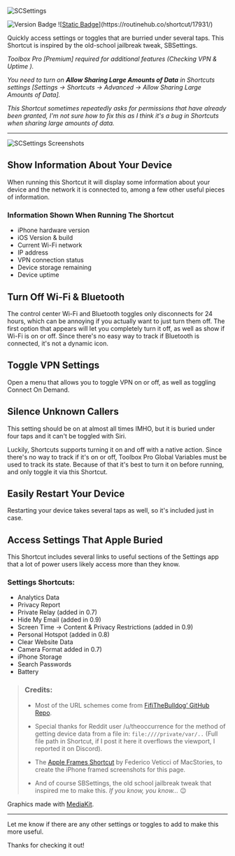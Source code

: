![SCSettings](https://i.imgur.com/PAUf9ON_d.webp?maxwidth=1520&fidelity=grand)

![Version Badge](https://img.shields.io/badge/Version-1.0-green?link=https%3A%2F%2Froutinehub.co%2Fshortcut%2F17931%2F)
![[Static Badge](https://img.shields.io/badge/Download_On-RoutineHub-%23ee3535?)](https://routinehub.co/shortcut/17931/)

Quickly access settings or toggles that are burried under several taps. This Shortcut is inspired by the old-school jailbreak tweak, SBSettings. 

*Toolbox Pro [Premium] required for additional features (Checking VPN & Uptime ).*

*You need to turn on **Allow Sharing Large Amounts of Data** in Shortcuts settings [Settings -> Shortcuts -> Advanced -> Allow Sharing Large Amounts of Data].*

*This Shortcut sometimes repeatedly asks for permissions that have already been granted, I'm not sure how to fix this as I think it's a bug in Shortcuts when sharing large amounts of data.*

***

![SCSettings Screenshots](https://i.imgur.com/MbKpJPl.png)

## Show Information About Your Device

When running this Shortcut it will display some information about your device and the network it is connected to, among a few other useful pieces of information.

### Information Shown When Running The Shortcut

* iPhone hardware version
* iOS Version & build
* Current Wi-Fi network
* IP address
* VPN connection status
* Device storage remaining
* Device uptime

## Turn Off Wi-Fi & Bluetooth

The control center Wi-Fi and Bluetooth toggles only disconnects for 24 hours, which can be annoying if you actually want to just turn them off. The first option that appears will let you completely turn it off, as well as show if Wi-Fi is on or off. Since there's no easy way to track if Bluetooth is connected, it's not a dynamic icon.

## Toggle VPN Settings

Open a menu that allows you to toggle VPN on or off, as well as toggling Connect On Demand.

## Silence Unknown Callers

This setting should be on at almost all times IMHO, but it is buried under four taps and it can't be toggled with Siri. 

Luckily, Shortcuts supports turning it on and off with a native action. Since there's no way to track if it's on or off, Toolbox Pro Global Variables must be used to track its state. Because of that it's best to turn it on before running, and only toggle it via this Shortcut.

## Easily Restart Your Device

Restarting your device takes several taps as well, so it's included just in case.

## Access Settings That Apple Buried

This Shortcut includes several links to useful sections of the Settings app that a lot of power users likely access more than they know.

### Settings Shortcuts:

* Analytics Data
* Privacy Report
* Private Relay (added in 0.7)
* Hide My Email (added in 0.9)
* Screen Time -> Content & Privacy Restrictions (added in 0.9)
* Personal Hotspot (added in 0.8)
* Clear Website Data
* Camera Format added in 0.7)
* iPhone Storage
* Search Passwords
* Battery

> ### Credits:
> 
> * Most of the URL schemes come from [FifiTheBulldog’ GitHub Repo](https://github.com/FifiTheBulldog/ios-settings-urls/blob/master/settings-urls.md).
> 
> * Special thanks for Reddit user /u/theoccurrence for the method of getting device data from a file in:
> `file:////private/var/..`
> (Full file path in Shortcut, if I post it here it overflows the viewport, I reported it on Discord).
>
> * The [Apple Frames Shortcut](https://www.macstories.net/stories/apple-frames-3-1-extending-screenshot-automation-with-the-new-apple-frames-api/) by Federico Veticci of MacStories, to create the iPhone framed screenshots for this page.
>
> * And of course SBSettings, the old school jailbreak tweak that inspired me to make this. *If you know, you know…* 😉

Graphics made with [MediaKit](https://routinehub.co/shortcut/1911).

***

Let me know if there are any other settings or toggles to add to make this more useful.

Thanks for checking it out!